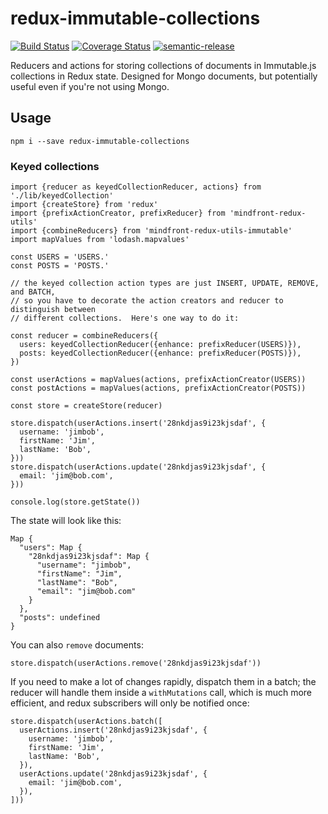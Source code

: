 # redux-immutable-collections

[![Build Status](https://travis-ci.org/jcoreio/redux-immutable-collections.svg?branch=master)](https://travis-ci.org/jcoreio/redux-immutable-collections)
[![Coverage Status](https://coveralls.io/repos/github/jcoreio/redux-immutable-collections/badge.svg?branch=master)](https://coveralls.io/github/jcoreio/redux-immutable-collections?branch=master)
[![semantic-release](https://img.shields.io/badge/%20%20%F0%9F%93%A6%F0%9F%9A%80-semantic--release-e10079.svg)](https://github.com/semantic-release/semantic-release)

Reducers and actions for storing collections of documents in Immutable.js collections in Redux state.
Designed for Mongo documents, but potentially useful even if you're not using Mongo.

## Usage

```
npm i --save redux-immutable-collections
```

### Keyed collections

```es6
import {reducer as keyedCollectionReducer, actions} from './lib/keyedCollection'
import {createStore} from 'redux'
import {prefixActionCreator, prefixReducer} from 'mindfront-redux-utils'
import {combineReducers} from 'mindfront-redux-utils-immutable'
import mapValues from 'lodash.mapvalues'

const USERS = 'USERS.'
const POSTS = 'POSTS.'

// the keyed collection action types are just INSERT, UPDATE, REMOVE, and BATCH,
// so you have to decorate the action creators and reducer to distinguish between
// different collections.  Here's one way to do it:

const reducer = combineReducers({
  users: keyedCollectionReducer({enhance: prefixReducer(USERS)}),
  posts: keyedCollectionReducer({enhance: prefixReducer(POSTS)}),
})

const userActions = mapValues(actions, prefixActionCreator(USERS))
const postActions = mapValues(actions, prefixActionCreator(POSTS))

const store = createStore(reducer)

store.dispatch(userActions.insert('28nkdjas9i23kjsdaf', {
  username: 'jimbob',
  firstName: 'Jim',
  lastName: 'Bob',
}))
store.dispatch(userActions.update('28nkdjas9i23kjsdaf', {
  email: 'jim@bob.com',
}))

console.log(store.getState())
```

The state will look like this:
```
Map {
  "users": Map {
    "28nkdjas9i23kjsdaf": Map {
      "username": "jimbob",
      "firstName": "Jim",
      "lastName": "Bob",
      "email": "jim@bob.com"
    }
  },
  "posts": undefined
}
```

You can also `remove` documents:
```es6
store.dispatch(userActions.remove('28nkdjas9i23kjsdaf'))
```

If you need to make a lot of changes rapidly, dispatch them in a batch; the reducer will handle them inside a
`withMutations` call, which is much more efficient, and redux subscribers will only be notified once:
```es6
store.dispatch(userActions.batch([
  userActions.insert('28nkdjas9i23kjsdaf', {
    username: 'jimbob',
    firstName: 'Jim',
    lastName: 'Bob',
  }),
  userActions.update('28nkdjas9i23kjsdaf', {
    email: 'jim@bob.com',
  }),
]))
```

